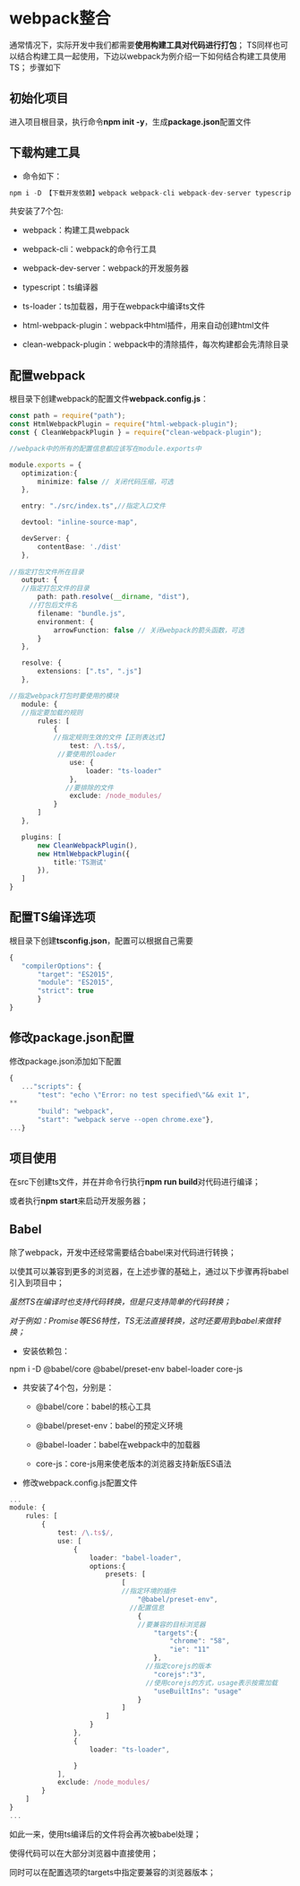 # webpack整合

  通常情况下，实际开发中我们都需要**使用构建工具对代码进行打包**；
  TS同样也可以结合构建工具一起使用，下边以webpack为例介绍一下如何结合构建工具使用TS；
  步骤如下

## 初始化项目

  进入项目根目录，执行命令**npm init -y**，生成**package.json**配置文件

## 下载构建工具

* 命令如下：

```typeScript
npm i -D 【下载开发依赖】webpack webpack-cli webpack-dev-server typescript ts-loader clean-webpack-plugin
```
共安装了7个包:

  * webpack：构建工具webpack

  * webpack-cli：webpack的命令行工具

  * webpack-dev-server：webpack的开发服务器

  * typescript：ts编译器

  * ts-loader：ts加载器，用于在webpack中编译ts文件

  * html-webpack-plugin：webpack中html插件，用来自动创建html文件

  * clean-webpack-plugin：webpack中的清除插件，每次构建都会先清除目录


## 配置webpack

根目录下创建webpack的配置文件**webpack.config.js**：

```typeScript
const path = require("path");
const HtmlWebpackPlugin = require("html-webpack-plugin");
const { CleanWebpackPlugin } = require("clean-webpack-plugin");

//webpack中的所有的配置信息都应该写在module.exports中

module.exports = {
   optimization:{
       minimize: false // 关闭代码压缩，可选
   },

   entry: "./src/index.ts",//指定入口文件

   devtool: "inline-source-map",

   devServer: {
       contentBase: './dist'
   },
   
//指定打包文件所在目录
   output: {
   //指定打包文件的目录
       path: path.resolve(__dirname, "dist"),
     //打包后文件名
       filename: "bundle.js",
       environment: {
           arrowFunction: false // 关闭webpack的箭头函数，可选
       }
   },

   resolve: {
       extensions: [".ts", ".js"]
   },

//指定webpack打包时要使用的模块
   module: {
   //指定要加载的规则
       rules: [
           {
           //指定规则生效的文件【正则表达式】
               test: /\.ts$/,
            //要使用的loader
               use: {
                   loader: "ts-loader"     
               },
              //要排除的文件
               exclude: /node_modules/
           }
       ]
   },

   plugins: [
       new CleanWebpackPlugin(),
       new HtmlWebpackPlugin({
           title:'TS测试'
       }),
   ]
}
```
## 配置TS编译选项

  根目录下创建**tsconfig.json**，配置可以根据自己需要

```typeScript
{
   "compilerOptions": {
       "target": "ES2015",
       "module": "ES2015",
       "strict": true
       }
}
```
## 修改package.json配置

  修改package.json添加如下配置

```typeScript
{
   ..."scripts": {
       "test": "echo \"Error: no test specified\"&& exit 1",
**
       "build": "webpack",
       "start": "webpack serve --open chrome.exe"},
...}
```

## 项目使用

  在src下创建ts文件，并在并命令行执行**npm run build**对代码进行编译；

  或者执行**npm start**来启动开发服务器；


## Babel

  除了webpack，开发中还经常需要结合babel来对代码进行转换；

  以使其可以兼容到更多的浏览器，在上述步骤的基础上，通过以下步骤再将babel引入到项目中；

*虽然TS在编译时也支持代码转换，但是只支持简单的代码转换；*

*对于例如：Promise等ES6特性，TS无法直接转换，这时还要用到babel来做转换；*

  * 安装依赖包：

npm i -D @babel/core @babel/preset-env babel-loader core-js

  * 共安装了4个包，分别是：

    * @babel/core：babel的核心工具

    * @babel/preset-env：babel的预定义环境

    * @babel-loader：babel在webpack中的加载器

    * core-js：core-js用来使老版本的浏览器支持新版ES语法

  * 修改webpack.config.js配置文件
```typeScript
...
module: {
    rules: [
        {
            test: /\.ts$/,
            use: [
                {
                    loader: "babel-loader",
                    options:{
                        presets: [
                            [
                            //指定环境的插件
                                "@babel/preset-env",
                              //配置信息
                                {
                                //要兼容的目标浏览器
                                    "targets":{
                                        "chrome": "58",
                                        "ie": "11"
                                    },
                                  //指定corejs的版本
                                    "corejs":"3",
                                  //使用corejs的方式，usage表示按需加载
                                    "useBuiltIns": "usage"
                                }
                            ]
                        ]
                    }
                },
                {
                    loader: "ts-loader",

                }
            ],
            exclude: /node_modules/
        }
    ]
}
...
```
如此一来，使用ts编译后的文件将会再次被babel处理；

使得代码可以在大部分浏览器中直接使用；

同时可以在配置选项的targets中指定要兼容的浏览器版本；
